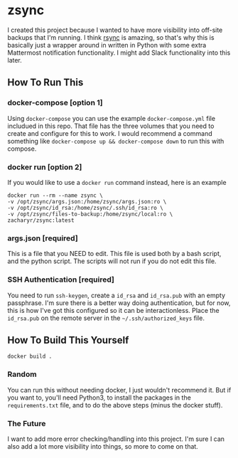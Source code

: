 # zsync

I created this project because I wanted to have more visibility into off-site backups that I'm running. I think [rsync](https://en.wikipedia.org/wiki/Rsync) is amazing, so that's why this is basically just a wrapper around in written in Python with some extra Mattermost notification functionality. I might add Slack functionality into this later.

## How To Run This
### docker-compose [option 1]
Using `docker-compose` you can use the example `docker-compose.yml` file includued in this repo. That file has the three volumes that you need to create and configure for this to work. I would recommend a command something like `docker-compose up && docker-compose down` to run this with compose.

### docker run [option 2]
If you would like to use a `docker run` command instead, here is an example
```
docker run --rm --name zsync \
-v /opt/zsync/args.json:/home/zsync/args.json:ro \
-v /opt/zsync/id_rsa:/home/zsync/.ssh/id_rsa:ro \
-v /opt/zsync/files-to-backup:/home/zsync/local:ro \
zacharyr/zsync:latest
```

### args.json [required]
This is a file that you NEED to edit. This file is used both by a bash script, and the python script. The scripts will not run if you do not edit this file.

### SSH Authentication [required]
You need to run `ssh-keygen`, create a `id_rsa` and `id_rsa.pub` with an empty passphrase. I'm sure there is a better way doing authentication, but for now, this is how I've got this configured so it can be interactionless. Place the `id_rsa.pub` on the remote server in the `~/.ssh/authorized_keys` file.

## How To Build This Yourself
`docker build .`

### Random
You can run this without needing docker, I just wouldn't recommend it. But if you want to, you'll need Python3, to install the packages in the `requirements.txt` file, and to do the above steps (minus the docker stuff).

### The Future
I want to add more error checking/handling into this project. I'm sure I can also add a lot more visibility into things, so more to come on that.